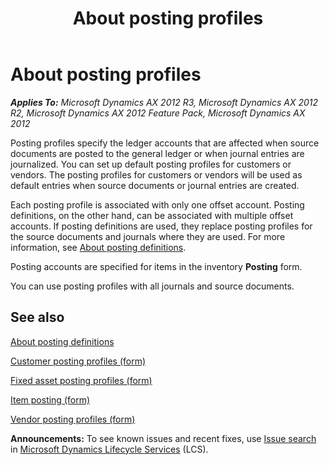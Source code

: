 ﻿---
title: About posting profiles
TOCTitle: About posting profiles
ms:assetid: 24805e1d-06d2-4b6c-82de-73bc7695e0eb
ms:mtpsurl: https://technet.microsoft.com/en-us/library/Hh208481(v=AX.60)
ms:contentKeyID: 36056188
ms.date: 04/18/2014
mtps_version: v=AX.60
---

# About posting profiles 


_**Applies To:** Microsoft Dynamics AX 2012 R3, Microsoft Dynamics AX 2012 R2, Microsoft Dynamics AX 2012 Feature Pack, Microsoft Dynamics AX 2012_

Posting profiles specify the ledger accounts that are affected when source documents are posted to the general ledger or when journal entries are journalized. You can set up default posting profiles for customers or vendors. The posting profiles for customers or vendors will be used as default entries when source documents or journal entries are created.

Each posting profile is associated with only one offset account. Posting definitions, on the other hand, can be associated with multiple offset accounts. If posting definitions are used, they replace posting profiles for the source documents and journals where they are used. For more information, see [About posting definitions](about-posting-definitions.md).

Posting accounts are specified for items in the inventory **Posting** form.

You can use posting profiles with all journals and source documents.

## See also

[About posting definitions](about-posting-definitions.md)

[Customer posting profiles (form)](https://technet.microsoft.com/en-us/library/aa600572\(v=ax.60\))

[Fixed asset posting profiles (form)](https://technet.microsoft.com/en-us/library/aa571467\(v=ax.60\))

[Item posting (form)](https://technet.microsoft.com/en-us/library/aa589971\(v=ax.60\))

[Vendor posting profiles (form)](https://technet.microsoft.com/en-us/library/aa551972\(v=ax.60\))

  
**Announcements:** To see known issues and recent fixes, use [Issue search](http://go.microsoft.com/fwlink/?linkid=389258) in [Microsoft Dynamics Lifecycle Services](http://go.microsoft.com/fwlink/?linkid=306505) (LCS).

